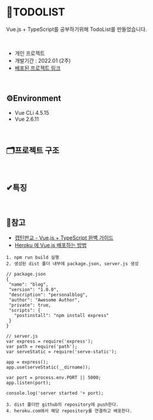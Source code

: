 # 📝TODOLIST
Vue.js + TypeScript를 공부하기위해 TodoList를 만들었습니다.

<br>

- 개인 프로젝트
- 개발기간 : 2022.01 (2주)
- [배포된 프로젝트 링크](https://todo523.herokuapp.com)

<br>

## ⚙Environment
- Vue CLi 4.5.15
- Vue 2.6.11

<br>

## 🗂프로젝트 구조


<br>

## ✔특징



<br>

## 🔗참고
- [캡틴판교 - Vue.js + TypeScript 완벽 가이드](https://www.inflearn.com/course/vue-ts)
- [Heroku 에 Vue.js 배포하는 방법](https://medium.com/@ave10987/%EB%B2%88%EC%97%AD-vue-webpack%EC%9D%84-%EC%82%AC%EC%9A%A9%ED%95%98%EC%97%AC-heroku%EC%97%90-%EB%B0%B0%ED%8F%AC-%ED%95%98%EB%8A%94-%EB%B0%A9%EB%B2%95-5dcf8b05ea84)
```
1. npm run build 실행
2. 생성된 dist 폴더 내부에 package.json, server.js 생성

// package.json
{
 "name": "blog",
 "version": "1.0.0",
 "description": "personalblog",
 "author": "Awesome Author",
 "private": true,
 "scripts": {
   "postinstall": "npm install express"
 }
}

// server.js
var express = require('express');
var path = require('path');
var serveStatic = require('serve-static');

app = express();
app.use(serveStatic(__dirname));

var port = process.env.PORT || 5000;
app.listen(port);

console.log('server started '+ port);

3. dist 폴더만 github의 repository에 push한다.
4. heroku.com에서 해당 repository를 연결하고 배포한다.
```
